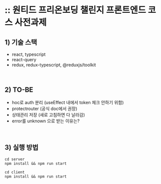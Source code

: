 # :: 원티드 프리온보딩 챌린지 프론트엔드 코스 사전과제

## 1) 기술 스택

- react, typescript
- react-query
- redux, redux-typescript, @reduxjs/toolkit

<br>

## 2) TO-BE

- hoc로 auth 분리 (useEffect 내에서 token 체크 안하기 위함)
- protectrouter (공식 doc에서 권장)
- 상태관리 저장 (새로 고침하면 다 날라감)
- error를 unknown 으로 받는 이유는?

<br>

## 3) 실행 방법

```
cd server
npm install && npm run start

cd client
npm install && npm run start
```
